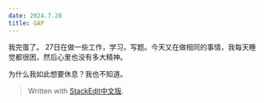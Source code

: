 ```yaml
---
date: 2024.7.28
title: GAP
---
```


我完蛋了。
27日在做一些工作，学习，写题。今天又在做相同的事情，我每天睡觉都很困，然后心里也没有多大精神。

为什么我如此想要休息？我也不知道。


> Written with [StackEdit中文版](https://stackedit.cn/).
<!--stackedit_data:
eyJoaXN0b3J5IjpbLTEzMDUzNzEzNTZdfQ==
-->
